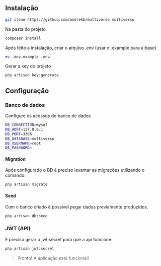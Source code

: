## Instalação

```bash
git clone https://github.com/andrekb/multiverso multiverso
```

Na pasta do projeto
```bash
composer install
```

Após feito a instalação, criar o arquivo .env (usar o .example para a base)
```bash
mv .env.example .env
```

Gerar a key do projeto
```bash
php artisan key:generate
```

## Configuração
### Banco de dados

Configure os acessos do banco de dados
```bash
DB_CONNECTION=mysql
DB_HOST=127.0.0.1
DB_PORT=3306
DB_DATABASE=multiverso
DB_USERNAME=root
DB_PASSWORD=
```
#### Migration
Após configurado o BD é preciso levantar as migrações utilizando o comando:
```bash
php artisan migrate
```

#### Seed
Com o banco criado é possível pegar dados previamente produzidos.
```bash
php artisan db:seed
```

### JWT (API)
É preciso gerar o jwt:secret para que a api funcione:
```bash
php artisan jwt:secret
```

> Pronto! A aplicação está funcional!
